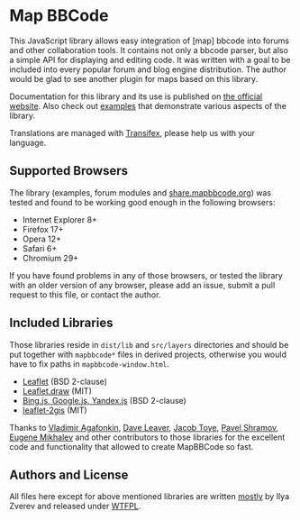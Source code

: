 # Map BBCode

This JavaScript library allows easy integration of [map] bbcode into forums and other collaboration tools. It contains not only a bbcode parser, but also a simple API for displaying and editing code. It was written with a goal to be included into every popular forum and blog engine distribution. The author would be glad to see another plugin for maps based on this library.

Documentation for this library and its use is published on [the official website](http://mapbbcode.org). Also check out [examples](examples) that demonstrate various aspects of the library.

Translations are managed with [Transifex](https://www.transifex.com/projects/p/mapbbcode/), please help us with your language.

## Supported Browsers

The library (examples, forum modules and [share.mapbbcode.org](http://share.mapbbcode.org/)) was tested and found to be working good enough in the following browsers:

* Internet Explorer 8+
* Firefox 17+
* Opera 12+
* Safari 6+
* Chromium 29+

If you have found problems in any of those browsers, or tested the library with an older version of any browser, please add an issue, submit a pull request to this file, or contact the author.

## Included Libraries

Those libraries reside in `dist/lib` and `src/layers` directories and should be put together with `mapbbcode*` files in derived projects, otherwise you would have to fix paths in `mapbbcode-window.html`.

* [Leaflet](http://leafletjs.com/) (BSD 2-clause)
* [Leaflet.draw](https://github.com/Leaflet/Leaflet.draw) (MIT)
* [Bing.js, Google.js, Yandex.js](https://github.com/shramov/leaflet-plugins/tree/master/layer/tile/) (BSD 2-clause)
* [leaflet-2gis](https://github.com/emikhalev/leaflet-2gis) (MIT)

Thanks to [Vladimir Agafonkin](https://github.com/mourner), [Dave Leaver](https://github.com/danzel), [Jacob Toye](https://github.com/jacobtoye), [Pavel Shramov](https://github.com/shramov), [Eugene Mikhalev](https://github.com/emikhalev) and other contributors to those libraries for the excellent code and functionality that allowed to create MapBBCode so fast.

## Authors and License

All files here except for above mentioned libraries are written [mostly](https://github.com/MapBBCode/mapbbcode/graphs/contributors) by Ilya Zverev and released under [WTFPL](http://www.wtfpl.net/).

